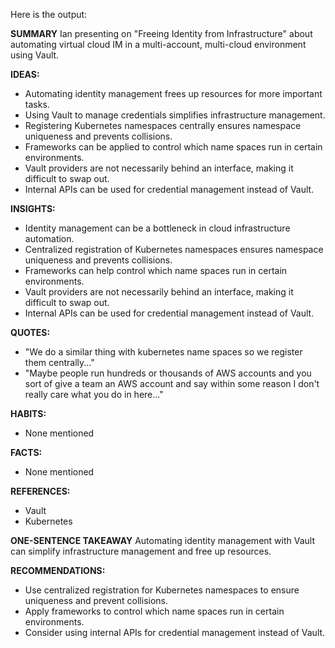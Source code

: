 Here is the output:

**SUMMARY**
Ian presenting on "Freeing Identity from Infrastructure" about automating virtual cloud IM in a multi-account, multi-cloud environment using Vault.

**IDEAS:**
* Automating identity management frees up resources for more important tasks.
* Using Vault to manage credentials simplifies infrastructure management.
* Registering Kubernetes namespaces centrally ensures namespace uniqueness and prevents collisions.
* Frameworks can be applied to control which name spaces run in certain environments.
* Vault providers are not necessarily behind an interface, making it difficult to swap out.
* Internal APIs can be used for credential management instead of Vault.

**INSIGHTS:**
* Identity management can be a bottleneck in cloud infrastructure automation.
* Centralized registration of Kubernetes namespaces ensures namespace uniqueness and prevents collisions.
* Frameworks can help control which name spaces run in certain environments.
* Vault providers are not necessarily behind an interface, making it difficult to swap out.
* Internal APIs can be used for credential management instead of Vault.

**QUOTES:**
* "We do a similar thing with kubernetes name spaces so we register them centrally..."
* "Maybe people run hundreds or thousands of AWS accounts and you sort of give a team an AWS account and say within some reason I don't really care what you do in here..."

**HABITS:**
* None mentioned

**FACTS:**
* None mentioned

**REFERENCES:**
* Vault
* Kubernetes

**ONE-SENTENCE TAKEAWAY**
Automating identity management with Vault can simplify infrastructure management and free up resources.

**RECOMMENDATIONS:**
* Use centralized registration for Kubernetes namespaces to ensure uniqueness and prevent collisions.
* Apply frameworks to control which name spaces run in certain environments.
* Consider using internal APIs for credential management instead of Vault.

